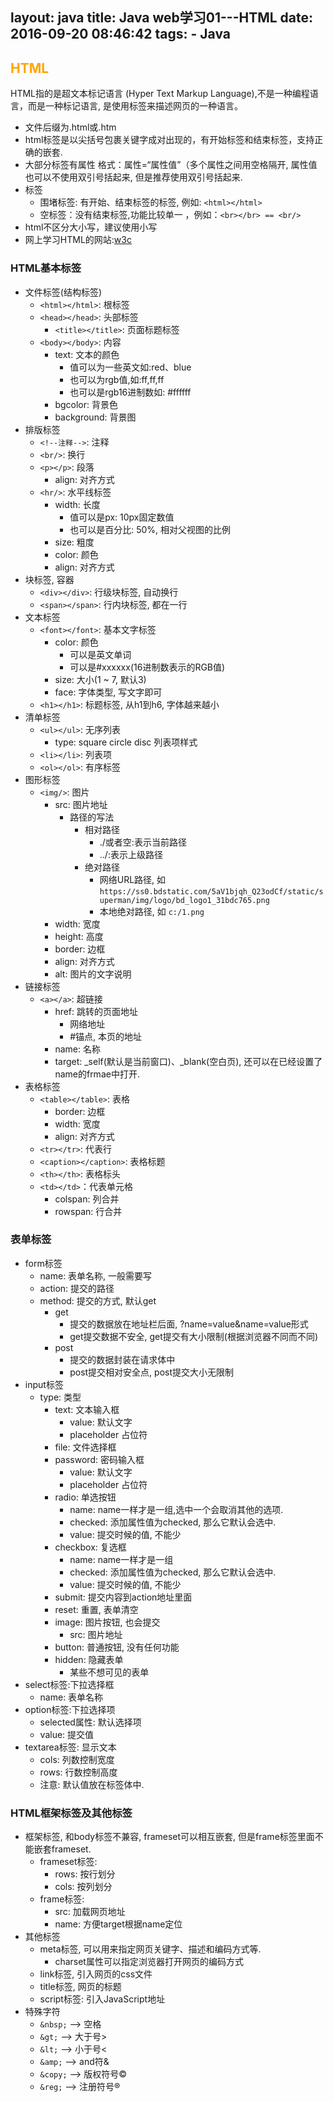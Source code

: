 layout: java
title: Java web学习01---HTML
date: 2016-09-20 08:46:42
tags:
	- Java
---

## <font color=orange>HTML</font>

HTML指的是超文本标记语言 (Hyper Text Markup Language),不是一种编程语言，而是一种标记语言, 是使用标签来描述网页的一种语言。
* 文件后缀为.html或.htm
* html标签是以尖括号包裹关键字成对出现的，有开始标签和结束标签，支持正确的嵌套.
* 大部分标签有属性 格式：属性=“属性值”（多个属性之间用空格隔开, 属性值也可以不使用双引号括起来, 但是推荐使用双引号括起来.
* 标签
    * 围堵标签: 有开始、结束标签的标签, 例如: `<html></html>`
    * 空标签：没有结束标签,功能比较单一 ，例如：`<br></br> == <br/>`
* html不区分大小写，建议使用小写
* 网上学习HTML的网站:[w3c](http://www.w3school.com.cn)
<!--more-->

### HTML基本标签
* 文件标签(结构标签)
	* `<html></html>`: 根标签
	* `<head></head>`: 头部标签
		* `<title></title>`: 页面标题标签
	* `<body></body>`: 内容
		* text: 文本的颜色
			* 值可以为一些英文如:red、blue
			* 也可以为rgb值,如:ff,ff,ff
			* 也可以是rgb16进制数如: #ffffff
		* bgcolor: 背景色
		* background: 背景图
* 排版标签
	* `<!--注释-->`: 注释
	* `<br/>`: 换行
	* `<p></p>`: 段落
		* align: 对齐方式
	* `<hr/>`: 水平线标签
		* width: 长度
			* 值可以是px: 10px固定数值
			* 也可以是百分比: 50%, 相对父视图的比例
		* size: 粗度
		* color: 颜色
		* align: 对齐方式
* 块标签, 容器
	* `<div></div>`: 行级块标签, 自动换行
	* `<span></span>`: 行内块标签, 都在一行
* 文本标签
	* `<font></font>`: 基本文字标签 
		* color: 颜色
            * 可以是英文单词
            * 可以是#xxxxxx(16进制数表示的RGB值)
		* size: 大小(1 ~ 7, 默认3)
		* face: 字体类型, 写文字即可
	* `<h1></h1>`: 标题标签, 从h1到h6, 字体越来越小
* 清单标签
	* `<ul></ul>`: 无序列表
		* type: square  circle disc 列表项样式
	* `<li></li>`: 列表项
	* `<ol></ol>`: 有序标签
* 图形标签
	* `<img/>`: 图片
		* src: 图片地址
            * 路径的写法
                * 相对路径
                    * ./或者空:表示当前路径
                    * ../:表示上级路径
                * 绝对路径
                    * 网络URL路径, 如`https://ss0.bdstatic.com/5aV1bjqh_Q23odCf/static/superman/img/logo/bd_logo1_31bdc765.png`
                    * 本地绝对路径, 如 `c:/1.png`
		* width: 宽度
		* height: 高度
		* border: 边框
		* align: 对齐方式
		* alt: 图片的文字说明
* 链接标签
	* `<a></a>`: 超链接
		* href: 跳转的页面地址
			* 网络地址
			* #锚点, 本页的地址
		* name: 名称
		* target: _self(默认是当前窗口)、_blank(空白页), 还可以在已经设置了name的frmae中打开.
* 表格标签
	* `<table></table>`: 表格
		* border: 边框
		* width: 宽度
		* align: 对齐方式
	* `<tr></tr>`: 代表行
	* `<caption></caption>`: 表格标题
	* `<th></th>`: 表格标头
	* `<td></td>`：代表单元格
		* colspan: 列合并
		* rowspan: 行合并


### 表单标签
* form标签
	* name: 表单名称, 一般需要写
	* action: 提交的路径
	* method: 提交的方式, 默认get
		* get
			* 提交的数据放在地址栏后面, ?name=value&name=value形式
			* get提交数据不安全, get提交有大小限制(根据浏览器不同而不同)
		* post
			* 提交的数据封装在请求体中
			* post提交相对安全点, post提交大小无限制
* input标签
	* type: 类型
		* text: 文本输入框
			* value: 默认文字
            * placeholder 占位符
		* file: 文件选择框
		* password: 密码输入框
            * value: 默认文字
            * placeholder 占位符
		* radio: 单选按钮
			* name: name一样才是一组,选中一个会取消其他的选项.
			* checked: 添加属性值为checked, 那么它默认会选中.
			* value: 提交时候的值, 不能少
		* checkbox: 复选框
			* name: name一样才是一组
			* checked: 添加属性值为checked, 那么它默认会选中.
			* value: 提交时候的值, 不能少
		* submit: 提交内容到action地址里面
		* reset: 重置, 表单清空
		* image: 图片按钮, 也会提交
			* src: 图片地址
		* button: 普通按钮, 没有任何功能
		* hidden: 隐藏表单
			* 某些不想可见的表单
* select标签:下拉选择框
	* name: 表单名称
* option标签:下拉选择项
	* selected属性: 默认选择项
	* value: 提交值
* textarea标签: 显示文本
	* cols: 列数控制宽度
	* rows: 行数控制高度
	* 注意: 默认值放在标签体中.


### HTML框架标签及其他标签
* 框架标签, 和body标签不兼容, frameset可以相互嵌套,  但是frame标签里面不能嵌套frameset.
	* frameset标签: 
		* rows: 按行划分
		* cols: 按列划分
	* frame标签: 
		* src: 加载网页地址
		* name: 方便target根据name定位
* 其他标签
	* meta标签, 可以用来指定网页关键字、描述和编码方式等.
        * charset属性可以指定浏览器打开网页的编码方式
	* link标签, 引入网页的css文件
	* title标签, 网页的标题
	* script标签: 引入JavaScript地址
* 特殊字符
	* `&nbsp;`  -->	空格
    * `&gt;`	-->		大于号&gt;
    * `&lt;`	-->		小于号&lt;
    * `&amp;`   -->    and符&amp;
    * `&copy;`	-->		版权符号&copy;
    * `&reg;`	-->		注册符号&reg;
